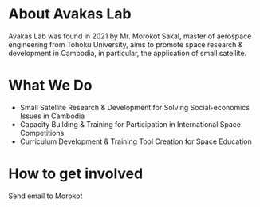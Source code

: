# About Avakas Lab
Avakas Lab was found in 2021 by Mr. Morokot Sakal, master of aerospace engineering from Tohoku University, aims to promote space research & development in Cambodia, in particular, the application of small satellite.

# What We Do
* Small Satellite Research & Development for Solving Social-economics Issues in Cambodia
* Capacity Building & Training for Participation in International Space Competitions
* Curriculum Development & Training Tool Creation for Space Education


# How to get involved
Send email to Morokot

